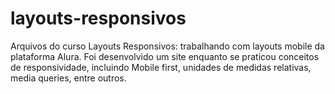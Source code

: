 # layouts-responsivos
Arquivos do curso Layouts Responsivos: trabalhando com layouts mobile da plataforma Alura.
Foi desenvolvido um site enquanto se praticou conceitos de responsividade, incluindo Mobile first, unidades de medidas relativas, media queries, entre outros.

